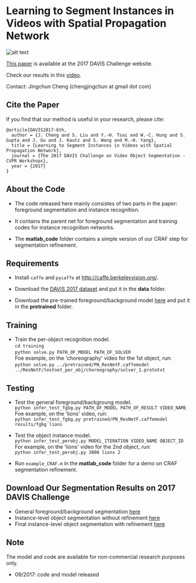 # Learning to Segment Instances in Videos with Spatial Propagation Network

![alt text](http://vllab1.ucmerced.edu/~ytsai/CVPR17/cvpr17_workshop_git.png)

[This paper](http://davischallenge.org/challenge2017/papers/DAVIS-Challenge-6th-Team.pdf) is available at the 2017 DAVIS Challenge website.

Check our results in this [video](https://www.youtube.com/watch?v=JMCYk9w_TyA&feature=youtu.be).

Contact: Jingchun Cheng (chengjingchun at gmail dot com)

## Cite the Paper
If you find that our method is useful in your research, please cite:
```
@article{DAVIS2017-6th,
  author = {J. Cheng and S. Liu and Y.-H. Tsai and W.-C. Hung and S. Gupta and J. Gu and J. Kautz and S. Wang and M.-H. Yang}, 
  title = {Learning to Segment Instances in Videos with Spatial Propagation Network}, 
  journal = {The 2017 DAVIS Challenge on Video Object Segmentation - CVPR Workshops}, 
  year = {2017}
}
```

## About the Code
* The code released here mainly consistes of two parts in the paper: foreground segmentation and instance recognition.

* It contains the parent net for foreground segmentation and training codes for instance recognition networks.

* The **matlab_code** folder contains a simple version of our CRAF step for segmentation refinement.


## Requirements
* Install `caffe` and `pycaffe` at http://caffe.berkeleyvision.org/.

* Download the [DAVIS 2017 dataset](http://davischallenge.org/code.html) and put it in the **data** folder.

* Download the pre-trained foreground/background model [here](http://vllab.ucmerced.edu/ytsai/CVPR17/PN_ResNetF.caffemodel) and put it in the **pretrained** folder.

## Training
* Train the per-object recognition model. <br />
`cd training` <br />
`python solve.py PATH_OF_MODEL PATH_OF_SOLVER` <br />
Foe example, on the 'choreography' video for the 1st object, run: <br />
`python solve.py ../pretrained/PN_ResNetF.caffemodel ../ResNetF/testnet_per_obj/choreography/solver_1.prototxt`

## Testing
* Test the general foreground/backgroung model. <br />
`python infer_test_fgbg.py PATH_OF_MODEL PATH_OF_RESULT VIDEO_NAME` <br />
Foe example, on the 'lions' video, run: <br />
`python infer_test_fgbg.py pretrained/PN_ResNetF.caffemodel results/fgbg lions`

* Test the object instance model. <br />
`python infer_test_perobj.py MODEL_ITERATION VIDEO_NAME OBJECT_ID` <br />
For example, on the 'lions' video for the 2nd object, run: <br />
`python infer_test_perobj.py 3000 lions 2`

* Run `example_CRAF.m` in the **matlab_code** folder for a demo on CRAF segmentation refinement.

## Download Our Segmentation Results on 2017 DAVIS Challenge
* General foreground/background segmentation [here](http://vllab.ucmerced.edu/ytsai/CVPR17/fgbg.zip)
* Instance-level object segmentation without refinement [here](http://vllab.ucmerced.edu/ytsai/CVPR17/perobj.zip)
* Final instance-level object segmentation with refinement [here](http://vllab.ucmerced.edu/ytsai/CVPR17/final_result.zip)

## Note
The model and code are available for non-commercial research purposes only.

* 09/2017: code and model released
